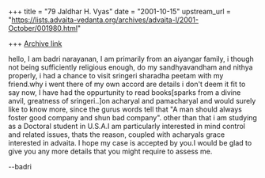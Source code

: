 +++
title = "79 Jaldhar H. Vyas"
date = "2001-10-15"
upstream_url = "https://lists.advaita-vedanta.org/archives/advaita-l/2001-October/001980.html"

+++
[Archive link](https://lists.advaita-vedanta.org/archives/advaita-l/2001-October/001980.html)

hello,
  I am badri narayanan, I am primarily from an aiyangar family, i though
not being sufficiently religious enough, do my sandhyavandham and nithya
properly, i had a chance to visit sringeri sharadha peetam with my
friend.why i went there of my own accord are details i don't deem it fit
to say now, I have had the oppurtunity to read books[sparks from a divine
anvil, greatness of sringeri..]on acharyal and pamacharyal and would
surely like to know more, since the gurus words tell that "A man should
always foster good company and shun bad company". other than that i am
studying as a Doctoral student in U.S.A.I am particularly interested in
mind control and related issues, thats the reason, coupled with acharyals
grace interested in advaita. I hope my case is accepted by you.I would be
glad to give you any more details that you might require to assess me.

--badri

